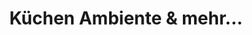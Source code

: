 ---
title: "Küchen Ambiente & mehr..."
url: /grevenbroich/kuechen-ambiente-und-mehr/
shop: Küchen
---